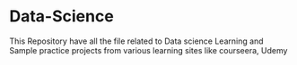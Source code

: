 # Data-Science
This Repository have all the file related to Data science Learning and Sample practice projects from various learning sites like courseera, Udemy
